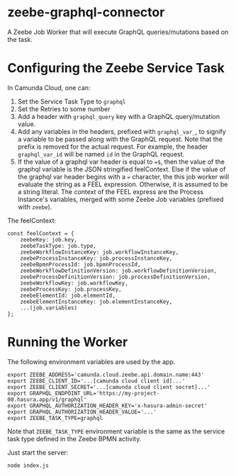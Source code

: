 # zeebe-graphql-connector

A Zeebe Job Worker that will execute GraphQL queries/mutations based on the
task.

# Configuring the Zeebe Service Task

In Camunda Cloud, one can:

1. Set the Service Task Type to `graphql`
2. Set the Retries to some number
3. Add a header with `graphql_query` key with a GraphQL query/mutation value.
4. Add any variables in the headers, prefixed with `graphql_var_`, to signify
  a variable to be passed along with the GraphQL request. Note that the
  prefix is removed for the actual request. For example, the header
  `graphql_var_id` will be named `id` in the GraphQL request.
5. If the value of a graphql var header is equal to `=$`, then the value
  of the graphql variable is the JSON stringified feelContext.
  Else if the value of the graphql var header begins with a `=` character,
  the this job worker will evaluate the string as a FEEL expression.
  Otherwise, it is assumed to be a string literal.
  The context of the FEEL express are the Process Instance's variables,
  merged with some Zeebe Job variables (prefixed with `zeebe`).

The feelContext:

```
const feelContext = {
    zeebeKey: job.key,
    zeebeTaskType: job.type,
    zeebeWorkflowInstanceKey: job.workflowInstanceKey,
    zeebeProcessInstanceKey: job.processInstanceKey,
    zeebeBpmnProcessId: job.bpmnProcessId,
    zeebeWorkflowDefinitionVersion: job.workflowDefinitionVersion,
    zeebeProcessDefinitionVersion: job.processDefinitionVersion,
    zeebeWorkflowKey: job.workflowKey,
    zeebeProcessKey: job.processKey,
    zeebeElementId: job.elementId,
    zeebeElementInstanceKey: job.elementInstanceKey,
    ...(job.variables)
};
```

# Running the Worker

The following environment variables are used by the app.

```
export ZEEBE_ADDRESS='camunda.cloud.zeebe.api.domain.name:443'
export ZEEBE_CLIENT_ID='...[camunda cloud client id]...'
export ZEEBE_CLIENT_SECRET='...[camunda cloud client secret]...'
export GRAPHQL_ENDPOINT_URL='https://my-project-00.hasura.app/v1/graphql'
export GRAPHQL_AUTHORIZATION_HEADER_KEY='x-hasura-admin-secret'
export GRAPHQL_AUTHORIZATION_HEADER_VALUE='...'
export ZEEBE_TASK_TYPE=graphql
```

Note that `ZEEBE_TASK_TYPE` environment variable is the same as the service
task type defined in the Zeebe BPMN activity.

Just start the server:

```
node index.js
```
